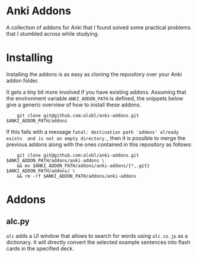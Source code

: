 ﻿Anki Addons
===========

A collection of addons for Anki that I found solved some practical problems
that I stumbled across while studying.


Installing
==========

Installing the addons is as easy as cloning the repository over your Anki
addon folder.

It gets a tiny bit more involved if you have existing addons. Assuming that
the environment variable `ANKI_ADDON_PATH` is defined, the snippets below
give a generic overview of how to install these addons.

```
	git clone git@github.com:alxbl/anki-addons.git $ANKI_ADDON_PATH/addons
```

If this fails with a message `fatal: destination path 'addons' already exists 
and is not an empty directory.`, then it is possible to merge the previous
addons along with the ones contained in this repository as follows:

```
	git clone git@github.com:alxbl/anki-addons.git $ANKI_ADDON_PATH/addons/anki-addons \
	&& mv $ANKI_ADDON_PATH/addons/anki-addons/{*,.git} $ANKI_ADDON_PATH/addons/ \
	&& rm -rf $ANKI_ADDON_PATH/addons/anki-addons
```

Addons
======

alc.py
------

`alc` adds a UI window that allows to search for words using `alc.co.jp` as a dictionary.
It will directly convert the selected example sentences into flash cards in the specified
deck.